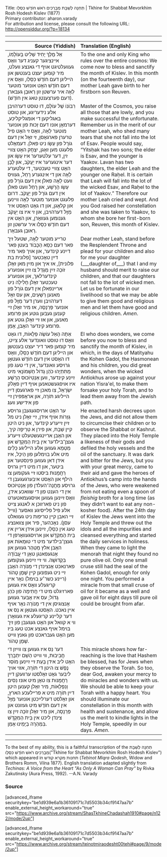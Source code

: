 <html>
<head></head>
<body>
Title: תְּחִנָה לְשַׁבָּת מְבָרְכִים רֹאשׁ חוֹדֶשׁ כִּסְלֵו | Tkhine for Shabbat Mevorkhim Rosh Ḥodesh Kislev (1877)<br />
Primary contributor: aharon.varady<br />
For attribution and license, please consult the following URL: <a href="http://opensiddur.org/?p=18134">http://opensiddur.org/?p=18134</a>
<p />
<hr />

<table style="margin-left: auto;margin-right: auto;" class="draggable">
<thead><tr><th id="x" style="text-align: right;">Source (Yiddish)</th><th style="text-align: left;">Translation (English)</th></tr></thead>
<tbody>
<tr>
<td style="vertical-align:top;" width="46%">
<div class="yiddish"><span lang="he">
אֵל מֶלֶךְ יָחִיד שַׁלִיט בְּעוֹלָמוֹ, אײנציגער קעניג דער װאָס געװעלטיגט אױף די גאנצע װעלט, מיר קומען יעצט בּענטשן און הײליגן דעם חוֹדֶשׁ כִּסְלֵו, װאָס אין דעם חוֹדֶשׁ האָט אונזער מוטער לֵאָה איר ערשטן זון רְאוּבֵן געבּארן (דעם פערצענטן טאג אין חוֹדֶשׁ). 
</span></div>
</td>
 
<td style="vertical-align:top;" width="53%">
<div class="english">
To the one and only King who rules over the entire cosmos: We come now to bless and sanctify the month of Kislev. In this month (on the fourteenth day), our mother Leah gave birth to her firstborn son Reuven. 
</div></td>
</tr>


<tr>
<td style="vertical-align:top;" width="46%">
<div class="yiddish"><span lang="he">
רִבּוֹנוֹ שֶׁל עוֹלָם, דו טוסט דערהױבּן אלע נידעריגע, און טוסט בּאגליקען די אומגליקליכע, דערמאָן אונז דעם זְכוּת פון אונזער מוטער לֵאָה, װאָס זי האָט פיל טרערן פארגאָסן, זי זאָל אין דעם גוֹרָל פון עֵשָׂו ניט פאלן. דעמאָלט פלעגט מען זאָגן, יִצְחָק האָט צװײ זין, דער עלטערער איז עֵשָׂו און דער אינגערער איז יַעֲקֹב, און לָבָן האָט צװײ טעכטער, די עלטערע לֵאָה און די אינגערע רָחֵל, געװיס װעט לֵאָה פאלן אין דעם גוֹרָל פון עֵשָׂו הָרָשָׁע, און רָחֵל װעט פאלן אין דעם גוֹרָל פון יַעֲקֹב. דרום פלעגט אונזער מוטער לֵאָה װײנען און קלאָגן, און דו גאָט האָסט איר מַזָּל דערהױבּן, און זי איז צו יַעֲקֹב גענומען געװאָרן, און האָט אין דעם חוֹדֶשׁ כִּסְלֵו איר ערשטן זון רְאוּבֵן געבּאָרן.
</span></div>
</td>
 
<td style="vertical-align:top;" width="53%">
<div class="english">
Master of the Cosmos, you raise all those that are lowly, and you make successful the unfortunate. Remember us in the merit of our mother Leah, who shed many tears that she not fall into the lot of Esav. People would say, “Yitsḥak has two sons; the elder is Esav, and the younger is Yaakov. Lavan has two daughters, the elder Leah and the younger one Raḥel. It is certain that Leah will fall into the lot of the wicked Esav, and Raḥel to the lot of Yaakov.” Therefore our mother Leah cried and wept. And you God raised her constellation and she was taken to Yaakov, to whom she bore her first-born son, Reuven, this month of Kislev.
</div></td>
</tr>


<tr>
<td style="vertical-align:top;" width="46%">
<div class="yiddish"><span lang="he">
טרײע מוטער לֵאָה, שטעל זיך פאר דעם כִּסֵא הַכָּבוֹד בּעטן פאר דײַנע קינדער, און אױך פאר מיר דײַן טאָכטער [פלונית בת פלונית], אז איך און מײַן מאן זאָלן זוֹכֶה זײַן מְגַדֵל צו זײַן אונזערע קינדערלאך, און אונזערע טעכטער זאָלן חָלִילָה ניט ארײַנפאלן אין דעם גוֹרָל פון מאנען רְשָׁעִים, און עס זאָל דערהױבּן װערן דער מַזָּל פון אונזער פַּרְנָסָה, אז מיר זאָלן זײ קענען געבּען גוטע און פרומע מאנען, און אז זײ זאָלן גוטע און פרומע קינדער האָבּן, אָמֵן.
</span></div>
</td>
 
<td style="vertical-align:top;" width="53%">
<div class="english">
Dear mother Leah, stand before the Resplendent Throne and plead for your children and also for me your daughter (___daughter of___) that I and my husband should merit to raise our children, and that our daughters not fall to the lot of wicked men. Let us be fortunate in our livelihood so that we may be able to give them good and religious men and let them have good and religious children. <em>Amen</em>.
</div></td>
</tr>


<tr>
<td style="vertical-align:top;" width="46%">
<div class="yiddish"><span lang="he">
אַתָּה הָאֵל עוֹשֶׂה פְלָאוֹת, דו גאָט װאָס דו טוסט װאונדער אלע צײַט, מיר קומען פאר דיר יעצט בענטשן און הײליגן דעם חוֹדֶשׁ כִּסְלֵו, װאָס דו האָסט אין דעם חוֹדֶשׁ געטאָן גרױסע װאונדער, אין די טעג פון מַתִּתְיָהוּ כֹּהֵן גָדוֹל חַשְׁמוֹנָאִי מיט זײַנע קינדער, װען אַנְטִיוֹכוּס הָרָשָׁע איז אױפגעשטאנען אױף דײַן פאָלק יִשְׂרָאֵל, צו מאכן זײ פארגעסן דײַן הײליגע תּוֹרָה, און אראָפּפירן זײ פון אידישע װעג׃ 
</span></div>
</td>
 
<td style="vertical-align:top;" width="53%">
<div class="english">
El who does wonders, we come before you now to bless and sanctify the month of Kislev, in which, in the days of Matityahu the Kohen Gadol, the Ḥasmonean and his children, you did great wonders, when the wicked Antiokhus arose up against your nation Yisra'el, to make them forsake your holy Torah, and to lead them away from the Jewish path. 
</div></td>
</tr>


<tr>
<td style="vertical-align:top;" width="46%">
<div class="yiddish"><span lang="he">
ער האָט ארױסגעגעבּן גרױסע גְזֵרוֹת אױף אידן, זײ זאָלן ניט מל זײַן זײערע קינדער, און ניט היטן קײן שַׁבָּת, און פירן א טְרֵיפָה קיך, און האָבּן ארײַנגעשטעלט זײערע געצן־בּילדער אין בֵּית הַמִקְדָשׁ און מְטַמֵא געװען אלע הײליגע כֵּלִים מיט אלע בּױמלען פון הֵיכָל, איז אידן דאן געװען פינסטער און בּיטער, און דו מיט דײַן גרױס רַחֲמָנוּת בּיסטו זײ געקומען צו הילף און האָסט איבּערגעגעבּן די גרױסע מַחֲנֶה־העלדן פון אַנְטִיוֹכוּס אין די הענט פון די שװאכע אידן, װאָס זײַנען געװען אױסגעמאטערט פון ניט פארזוכן א לאנגע צײַט אלע פיל פלײסיגע װאסער (װײל זײ האבן קײן טריפות ניט געװאלט עסן). נאָכהער, פיר און צװאנציג טעג אין כִּסְלֵו, זײַנען אידן ארײַן אין בֵּית הַמִקְדָשׁ און ארױסגעװאָרפן די געצן־בּילדער מיט די טוּמְאוֹת און האָבּן אלץ מְטַהֵר געװען און אָנגעפאנגן טאָן די עֲבוֹדָה בִּקְדוּשָׁה. װי זײ זײַנען געקומען פארנאכט אָנצינדן די מְנוֹרָה האָבּן זײ ניט געפונען קײן שֶׁמֶן טָהוֹר (רײנע כשר׳ע בױמל) נאָר אײן קריגעלע װאָס איז געװען פארזיגלט מיט די חֲתִימָה פון כֹּהֵן גָדוֹל; עס איז אָבּער געװען אָנצוגיסן אין די מְנוֹרָה נאָר אױף אײן נאכט. האָסטו געטאָן א נֵס אז דער קלײנע קריגעלע איז געװאָרן װי א קװאל און האָט געגעבּן פון זיך בּױמל אױף גאנצע אכט טעג בּיז מען האָט געבּראכט פון גאנץ װײַט שֶׁמֶן טָהוֹר. 
</span></div>
</td>
 
<td style="vertical-align:top;" width="53%">
<div class="english">
He enacted harsh decrees upon the Jews, and did not allow them to circumcise their children or to observe the Shabbat or Kashrut. They placed into the Holy Temple a likeness of their gods and defiled the holy vessels and the oil of the sanctuary. It was dark and bitter for the Jews, but you with your great mercy, came to their aid and gave the heroes of Antiokhus’s camp into the hands of the Jews, who were weakened from not eating even a spoon of <em>fleishig</em> broth for a long time (as they didn’t want to eat any non-kosher food). After the 24th day of Kislev the Jews went into the Holy Temple and threw out the idols and all the impurities and cleansed everything and started the daily services in holiness. When they came to light the menorah that night they found no pure olive oil. Only one small cruse still had the seal of the Kohen Gadol, enough for only one night. You performed a miracle from that small cruse of oil for it became as a well and gave oil for eight days till pure oil could be brought from afar. 
</div></td>
</tr>


<tr>
<td style="vertical-align:top;" width="46%">
<div class="yiddish"><span lang="he">
דער נֵס איז געװען צו װײַזן די חֲבִיבוּת, װי װײַט הַשֵׁם יִתְבָּרֵךְ האָט ליבּ אידן בְּעֵת זײ זײַנען מוֹסֵר נֶפֶשׁ צו היטן די תּוֹרָה, אזױ אױך ליבּער גאָט זאָלסטו ערװעקן דײַן רַחֲמָנוּת צו טאָן מיט אונז נִסִים וְנִפְלָאוֹת, מיר זאָלן קענען היטן דײַן תּוֹרָה מיט א פרײלעכע הארץ, און זאָלסט דערלײַכטן אונזער מַזָּל אין דעם חוֹדֶשׁ מיט געזונט און פַּרְנָסָה, און מיר זאָלן זוֹכֶה זײַן צו צינדן ליכט אין בֵּית הַמִקְדָשׁ בִּמְהֵרָה בְיָמֵינוּ אָמֵן.
</span></div>
</td>
 
<td style="vertical-align:top;" width="53%">
<div class="english">
This miracle shows how far-reaching is the love that Hashem be blessed, has for Jews when they observe the Torah. So too, dear God, awaken your mercy to do miracles and wonders with us. We should be able to keep your Torah with a happy heart. You should illuminate our constellation in this month with health and sustenance, and allow us the merit to kindle lights in the Holy Temple, speedily in our days. <em>Amen</em>.
</div></td>
</tr>
</tbody></table>

<hr />

To the best of my ability, this is a faithful transcription of the תְּחִנָה לְשַׁבָּת מְבָרְכִים רֹאשׁ חוֺדֶשׁ כִּסְלֵו("Tkhine for Shabbat Mevorkhim Rosh Ḥodesh Kislev") which appeared in תחנות מקרא קודש (<em>Teḥinot Miqra Qodesh</em>, Widow and Brothers Romm, Vilna 1877). English translation adapted slightly from <em>Techinas: A Voice from the Heart "As Only A Woman Can Pray"</em> by Rivka Zakutinsky (Aura Press, 1992). --A.N. Varady

<h3>Source</h3>

[advanced_iframe securitykey="be1d939e6a1b36109171c7d5503b34cf9147aa7b" enable_external_height_workaround="true" src="https://www.archive.org/stream/ShasTkhineChadashah1910#page/n122/mode/2up"]

[advanced_iframe securitykey="be1d939e6a1b36109171c7d5503b34cf9147aa7b" enable_external_height_workaround="true" src="https://www.archive.org/stream/teinotmiraodesht00tehi#page/9/mode/2up"]
</body>
</html>